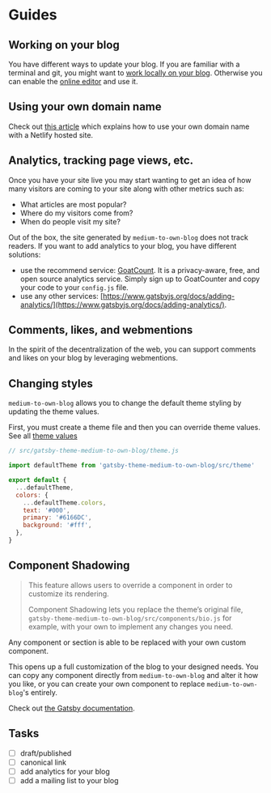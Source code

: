 # Guides

## Working on your blog

You have different ways to update your blog. If you are familiar with a terminal and git, you might want to [work locally on your blog](./local-workflow.md). Otherwise you can enable the [online editor](./online-workflow.md) and use it.

## Using your own domain name

Check out [this article](https://css-tricks.com/using-your-domain-with-a-netlify-hosted-site/) which explains how to use your own domain name with a Netlify hosted site.

## Analytics, tracking page views, etc.

Once you have your site live you may start wanting to get an idea of how many visitors are coming to your site along with other metrics such as:

- What articles are most popular?
- Where do my visitors come from?
- When do people visit my site?

Out of the box, the site generated by `medium-to-own-blog` does not track readers. If you want to add analytics to your blog, you have different solutions:

- use the recommend service: [GoatCount](https://www.goatcounter.com/). It is a privacy-aware, free, and open source analytics service. Simply sign up to GoatCounter and copy your code to your `config.js` file.
- use any other services: [https://www.gatsbyjs.org/docs/adding-analytics/](https://www.gatsbyjs.org/docs/adding-analytics/).

## Comments, likes, and webmentions

In the spirit of the decentralization of the web, you can support comments and likes on your blog by leveraging webmentions.

## Changing styles

`medium-to-own-blog` allows you to change the default theme styling by updating the theme values.

First, you must create a theme file and then you can override theme values. See all [theme values](../gatsby-theme/src/theme.js)

```js
// src/gatsby-theme-medium-to-own-blog/theme.js

import defaultTheme from 'gatsby-theme-medium-to-own-blog/src/theme'

export default {
  ...defaultTheme,
  colors: {
    ...defaultTheme.colors,
    text: '#000',
    primary: '#6166DC',
    background: '#fff',
  },
}
```

## Component Shadowing

> This feature allows users to override a component in order to customize its rendering.
>
> Component Shadowing lets you replace the theme’s original file, `gatsby-theme-medium-to-own-blog/src/components/bio.js` for example, with your own to implement any changes you need.

Any component or section is able to be replaced with your own custom component.

This opens up a full customization of the blog to your designed needs. You can copy any component directly from `medium-to-own-blog` and alter it how you like, or you can create your own component to replace `medium-to-own-blog`'s entirely.

Check out [the Gatsby documentation](https://www.gatsbyjs.org/docs/themes/shadowing/).

## Tasks

- [ ] draft/published
- [ ] canonical link
- [ ] add analytics for your blog
- [ ] add a mailing list to your blog
